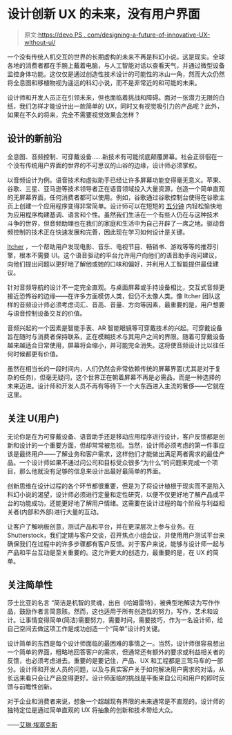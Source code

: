 # 设计创新 UX 的未来，没有用户界面

> 原文:[https://devo PS . com/designing-a-future-of-innovative-UX-without-ui/](https://devops.com/designing-a-future-of-innovative-ux-without-ui/)

一个没有传统人机交互的世界的长期虚构的未来不再是科幻小说。这是现实。全球各地的消费者都在手腕上戴着电脑，与人工智能对话以查看天气，并通过微型设备监控身体功能。这仅仅是通过创造性技术设计的可能性的冰山一角，然而大众仍然将全息图和移植物视为遥远的科幻小说，而不是非常近的和可能的未来。

设计师和开发人员正在引领未来，但也面临着挑战和障碍。面对一张潜力无限的白纸，我们怎样才能设计出一款简单的 UX，同时又有视觉吸引力的产品呢？此外，如果在不久的将来，完全不需要视觉效果会怎样？

## **设计的新前沿**

全息图、音频控制、可穿戴设备……新技术有可能彻底颠覆屏幕。社会正徘徊在一个没有传统用户界面的世界的不可思议的山谷的边缘，设计师必须掌权。

以音频设计为例。语音技术和虚拟助手已经让许多屏幕功能变得毫无意义。苹果、谷歌、三星、亚马逊等技术领导者正在语音领域投入大量资源，创造一个简单直观的无屏幕界面，任何消费者都可以使用。例如，谷歌通过谷歌控制台使得在谷歌主页上创建一个应用程序变得非常简单。设计师可以在短短的 [五分钟](https://www.youtube.com/watch?v=a3fGvtYmrIk) 内轻松愉快地为应用程序构建基调、语言和个性。虽然我们生活在一个有些人仍在与这种技术 斗争的世界，但音频助理也在我们的家庭和生活中为自己开辟了一席之地。驱动音频控制的技术正在快速发展和完善，因此现在学习如何设计是关键。

[Itcher](https://youtu.be/M1I-2-riC9M?t=180) ，一个帮助用户发现电影、音乐、电视节目、畅销书、游戏等等的推荐引擎，根本不需要 UI。这个语音驱动的平台允许用户向他们的语音助手询问建议，向他们提出问题以更好地了解他或她的口味和偏好，并利用人工智能提供最佳建议。

针对音频导航的设计不一定完全直观。与桌面屏幕或手持设备相比，交互式音频更接近恐怖谷的边缘——在许多方面模仿人类，但仍不太像人类。像 Itcher 团队这样的音频设计师必须考虑词汇、音高、音量、方向等因素，最重要的是，用户想要与语音控制设备交互的价值。

音频兴起的一个因素是智能手表、AR 智能眼镜等可穿戴技术的兴起。可穿戴设备旨在随时与消费者保持联系，正在模糊技术与其用户之间的界限。随着可穿戴设备越来越适合日常使用，屏幕将会缩小，并可能完全消失。这将使音频设计比以往任何时候都更有价值。

虽然在相当长的一段时间内，人们仍然会非常依赖传统的屏幕界面(尤其是对于复杂的任务)，但毫无疑问，这个世界正在朝着屏幕不再是必需品，而是一种选择的未来迈进。设计师和开发人员不再有等待下一个大东西进入主流的奢侈——它就在这里。

## **关注 U(用户)**

无论你是在为可穿戴设备、语音助手还是移动应用程序进行设计，客户反馈都是创新和设计的一个重要方面，但却常常被忽视。当然，设计师必须考虑的第一件事应该是最终用户——了解业务和客户需求，这样他们才能做出满足两者需求的最佳产品。一个设计师如果不通过问公司和目标受众很多“为什么”的问题来完成一个项目，那么他就没有足够的信息来设计出最好最简单的界面。

创新思维在设计过程的各个环节都很重要，但是为了将设计植根于现实而不是陷入科幻小说的渴望，设计师必须进行定量和定性研究，以便不仅更好地了解产品或平台的功能成功，还能更好地了解用户情绪。这需要在设计过程的每个阶段与利益相关者(内部和外部)进行大量的互动。

让客户了解响板创意，测试产品和平台，并在更深层次上参与业务。在 Shutterstock，我们定期与客户交谈，召开焦点小组会议，并使用用户测试平台来确保我们在过程中的许多步骤都有客户反馈。对于客户来说，能够与设计师一起与产品和平台互动是至关重要的。这允许更大的创造力，最重要的是，在 UX 的简单。

## **关注简单性**

莎士比亚的名言 “简洁是机智的灵魂，出自《哈姆雷特》，被典型地解读为写作作品，鼓励作者言简意赅。然而，这也适用于所有创造性的努力，写作，艺术和设计。让事情变得简单(简洁)需要努力，需要时间，需要技巧，作为一名设计师，给自己空间去做这项工作是成功创造一个“简单”设计的关键。

设计简单的东西是每个设计师面临的最困难的事情之一。当然，设计师很容易想出一个简单的界面，粗略地回答客户的需求，但通常还有额外的要求或利益相关者的反馈，也必须考虑进去。重要的是要记住，产品、UX 和工程都是三驾马车的一部分。设计师和开发人员的问题，以及与真实客户关于如何解决用户需求的对话，从长远来看只会让产品变得更好。设计师面临的挑战是平衡来自公司和用户的即时反馈与前瞻性创新。

对于企业和消费者来说，想象一个超越现有界限的未来通常是不直观的。设计师的独特定位是通过简单直观的 UX 将抽象的创新和技术带给大众。

——[艾琳·埃塞克斯](https://devops.com/author/erin-essex/)